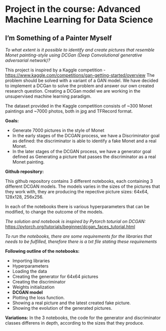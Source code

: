 # Project in the course: Advanced Machine Learning for Data Science

## I’m Something of a Painter Myself
*To what extent is it possible to identify and create pictures that resemble Monet painting-style using DCGan (Deep Convolutional generative adversarial network)?*

This project is inspired by a Kaggle competition - https://www.kaggle.com/competitions/gan-getting-started/overview 
The problem should be solved with a variant of a GAN model. We have decided to implement a DCGan to solve the problem and answer our own created research question. Creating a DCGan model we are working in the unsupervised machine learning paradigm. 

The dataset provided in the Kaggle competition consists of ~300 Monet paintings and ~7000 photos, both in jpg and TFRecord format. 

**Goals:**
- Generate 7000 pictures in the style of Monet
- In the early stages of the DCGAN process, we have a Discriminator goal as defined: the discriminator is able to identify a fake Monet and a real Monet. 
- In the later stages of the DCGAN process, we have a generator goal defined as Generating a picture that passes the discriminator as a real Monet painting. 


**Github repository:**

This github repository contains 3 different notebooks, each containing 3 different DCGAN models. The models varies in the sizes of the pictures that they work with, they are producing the repective picture sizes: 64x64, 128x128, 256x256. 

In each of the notebooks there is various hyperparameters that can be modified, to change the outcome of the models. 

*The solution and notebook is inspired by Pytorch toturial on DCGAN:* https://pytorch.org/tutorials/beginner/dcgan_faces_tutorial.html 

*To run the notebooks, there are some requirements for the libraries that needs to be fulfilled, therefore there is a txt file stating these requirements*

**Following outline of the notebooks:**
- Importing libraries 
- Hyperparameters
- Loading the data
- Creating the generator for 64x64 pictures
- Creating the discriminator
- Weights initialization
- **DCGAN model**
- Plotting the loss function. 
- Showing a real picture and the latest created fake picture. 
- Showing the evolution of the generated pictures. 

**Variations:** In the 3 notebooks, the code for the generator and discriminator classes differens in depth, according to the sizes that they produce.  
